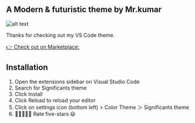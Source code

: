 ## A Modern & futuristic theme by Mr.kumar

![alt text](./images/Main-banner.png)

Thanks for checking out my VS Code theme.

[👉 Check out on Marketplace:](https://marketplace.visualstudio.com/items?itemName=Mrkumar.Eon-theme&ssr=false)

## Installation

1. Open the extensions sidebar on Visual Studio Code
1. Search for Significants theme
1. Click Install
1. Click Reload to reload your editor
1. Click on settings icon (bottom left) > Color Theme ＞ Significants theme
1. 🌟🌟🌟🌟🌟 Rate five-stars 😃
